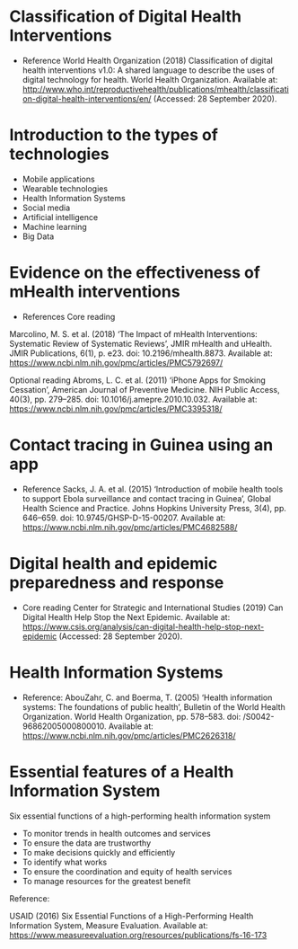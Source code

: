 # Classification of Digital Health Interventions
- Reference
 World Health Organization (2018) Classification of digital health interventions v1.0: A shared language to describe the uses of digital technology for health. World Health Organization. Available at: 
http://www.who.int/reproductivehealth/publications/mhealth/classification-digital-health-interventions/en/
  (Accessed: 28 September 2020).
# Introduction to the types of technologies
- Mobile applications
- Wearable technologies
- Health Information Systems
- Social media
- Artificial intelligence
- Machine learning
- Big Data 
# Evidence on the effectiveness of mHealth interventions
- References
 Core reading   

 Marcolino, M. S. et al. (2018) ‘The Impact of mHealth Interventions: Systematic Review of Systematic Reviews’, JMIR mHealth and uHealth. JMIR Publications, 6(1), p. e23. doi: 10.2196/mhealth.8873. Available at: 
https://www.ncbi.nlm.nih.gov/pmc/articles/PMC5792697/

 Optional reading 
  Abroms, L. C. et al. (2011) ‘iPhone Apps for Smoking Cessation’, American Journal of Preventive Medicine. NIH Public Access, 40(3), pp. 279–285. doi: 10.1016/j.amepre.2010.10.032. Available at: 
https://www.ncbi.nlm.nih.gov/pmc/articles/PMC3395318/

# Contact tracing in Guinea using an app
- Reference 
Sacks, J. A. et al. (2015) ‘Introduction of mobile health tools to support Ebola surveillance and contact tracing in Guinea’, Global Health Science and Practice. Johns Hopkins University Press, 3(4), pp. 646–659. doi: 10.9745/GHSP-D-15-00207.  Available at: 
https://www.ncbi.nlm.nih.gov/pmc/articles/PMC4682588/
# Digital health and epidemic preparedness and response
- Core reading
 Center for Strategic and International Studies (2019) Can Digital Health Help Stop the Next Epidemic. Available at: 
https://www.csis.org/analysis/can-digital-health-help-stop-next-epidemic
 (Accessed: 28 September 2020).
# Health Information Systems
- Reference: 
  AbouZahr, C. and Boerma, T. (2005) ‘Health information systems: The foundations of public health’, Bulletin of the World Health Organization. World Health Organization, pp. 578–583. doi: /S0042-96862005000800010. Available at: 
https://www.ncbi.nlm.nih.gov/pmc/articles/PMC2626318/
# Essential features of a Health Information System
Six essential functions of a high-performing health information system
- To monitor trends in health outcomes and services
- To ensure the data are trustworthy
- To make decisions quickly and efficiently
- To identify what works
- To ensure the coordination and equity of health services 
- To manage resources for the greatest benefit

Reference:

USAID (2016) Six Essential Functions of a High-Performing Health Information System, Measure Evaluation. Available at: 
https://www.measureevaluation.org/resources/publications/fs-16-173
   
